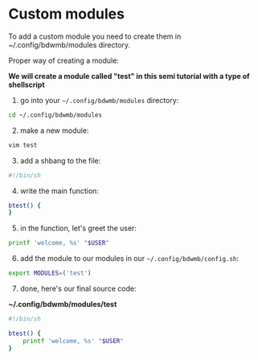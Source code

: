 # Custom modules

To add a custom module you need to create them in ~/.config/bdwmb/modules directory.

Proper way of creating a module:

**We will create a module called "test" in this semi tutorial with a type of shellscript**

1. go into your `~/.config/bdwmb/modules` directory:

```bash
cd ~/.config/bdwmb/modules
```

2. make a new module:

```bash
vim test
```

3. add a shbang to the file:

```bash
#!/bin/sh
```

4. write the main function:

```bash
btest() {
}
```

5. in the function, let's greet the user:

```bash
printf 'welcome, %s' "$USER"
```

6. add the module to our modules in our `~/.config/bdwmb/config.sh`:

```bash
export MODULES=('test')
```

7. done, here's our final source code:

**~/.config/bdwmb/modules/test**

```bash
#!/bin/sh

btest() {
    printf 'welcome, %s' "$USER"
}
```
